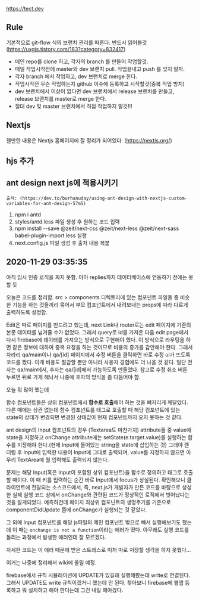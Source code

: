 https://tect.dev

## Rule

기본적으로 git-flow 식의 브랜치 관리를 따른다. 반드시 읽어볼것(https://uxgjs.tistory.com/183?category=832417)

- 메인 repo를 clone 하고, 각자의 branch 를 만들어 작업할것.
- 매일 작업시작전에 master와 dev 브랜치 pull. 작업끝내고 push 를 잊지 말자.
- 각자 branch 에서 작업하고, dev 브랜치로 merge 한다.
- 작업시작전 무슨 작업하는지 github 이슈에 등록하고 시작할것(중복 작업 방지)
- dev 브랜치에서 이상이 없다면 dev 브랜치에서 release 브랜치를 만들고, release 브랜치를 master로 merge 한다.
- 절대 dev 및 master 브랜치에서 직접 작업하지 말것!!!

## Nextjs

웬만한 내용은 Nextjs 홈페이지에 잘 정리가 되어있다. (https://nextjs.org/)



## hjs 추가

##  ant design next js에 적용시키기
    출처: (https://dev.to/burhanuday/using-ant-design-with-nextjs-custom-variables-for-ant-design-57m5)

1.  npm i antd
2.  styles/antd.less 파일 생성 후 원하는 코드 입력
3.  npm install --save @zeit/next-css @zeit/next-less @zeit/next-sass babel-plugin-import less 실행
4.  next.config.js 파일 생성 후 출처 내용 복붙

## 2020-11-29 03:35:35

아직 임시 인증 로직을 짜지 못함. 아마 replies까지 데이터베이스에 연동하기 전에는 못할 듯

오늘은 코드를 정리함. src > components 디렉토리에 있는 컴포넌트 파일들 중 비슷한 기능을 하는 것들끼리
묶어서 부모 컴포넌트에서 내려보내는 props에 따라 다르게 출력하도록 설정함.

Edit은 따로 페이지를 만드려고 했는데, next Link나 router로는 edit 페이지에 기존의 본문 데이터를 넘겨줄
수가 없었다. 그래서 query로 id를 가져온 다음 edit page에서 다시 firebase에 데이터를 가져오는 방식으로
구현해야 했다. 이 방식으로 라우팅을 하면 같은 정보에 대하여 중복 요청을 하는 것이므로 비용의 증가를 
감안해야 한다.
그래서 차라리 qa/main이나 qa/\[id\] 페이지에서 수정 버튼을 클릭하면 바로 수정 ui가 뜨도록 코드를 짰다.
이게 비용도 절감할 뿐만 아니라 사용자 경험에도 더 나을 것 같다. 일단 전자는 qa/main에서, 후자는
qa/\[id\]에서 가능하도록 만들었다. 참고로 수정 취소 버튼 누르면 뒤로 가게 해놔서 나중에 후자의 방식을
좀 다듬어야 함.

오늘 뭐 많이 했는데 


함수 컴포넌트들은 상위 컴포넌트에서 **함수로 호출**해야 하는 것을 뼈저리게 깨달았다. 다른 때에는
상관 없는데 함수 컴포넌트를 태그로 호출할 때 해당 컴포넌트에 있는 state의 상태가 변경되면 변경된 상태값이
현재 컴포넌트까지 오지 못하는 것 같다.

ant design의 Input 컴포넌트의 경우 (Textarea도 마찬가지) attribute들 중 value에 state을 지정하고 
onChange attribute에는 setState(e.target.value)를 실행하는 함수를 지정해야 한다.(현재 Input에 들어있는
string을 state에 삽입하는 것) 그래야 렌더링 후 Input에 입력한 내용이 Input에 그대로 출력되며, value를 
지정하지 않으면 아무리 TextArea에 뭘 입력해도 출력되지 않는다.

문제는 해당 Input(혹은 Input이 포함된 상위 컴포넌트)을 함수로 정의하고 태그로 호출할 때이다. 이 때
키를 입력하는 순간 바로 Input에서 focus가 상실된다. 확인해보니 클라이언트에 전달되는 소스코드에서,
즉, next.js가 개발자가 만든 코드를 바탕으로 생성한 실제 실행 코드 상에서 onChange와 관련된 코드가
정상적인 로직에서 벗어났다는 것을 알게되었다. 예측하건데 페이지 최상위 컴포넌트의 생명주기를 기준으로 
componentDidUpdate 쯤에 onChange가 실행되는 것 같았다.

그 외에 Input 컴포넌트를 해당 js파일의 메인 컴포넌트 밖으로 빼서 실행해보기도 했는데 이 때는 
```onchange is not a function```이라는 에러가 떴다. 아무래도 실행 코드를 돌리는 과정에서
발생한 에러인데 잘 모르겠다.

자세한 코드는 이 에러 때문에 받은 스트레스로 미처 따로 저장할 생각을 하지 못했다...

이거는 나중에 정리해서 wiki에 올릴 예정.



firebase에서 규칙 시뮬레이션에 UPDATE가 있길래 실행해봤는데 write로 연결된다. 그래서 UPDATE도
write 규칙이겠거니 했는데 안 된다. 찾아보니 firebase에 웹앱 등록하고 뭐 설치하고 해야 한다는데
그건 내일 헤야겠다.